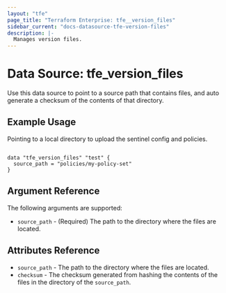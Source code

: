 ```yaml
---
layout: "tfe"
page_title: "Terraform Enterprise: tfe__version_files"
sidebar_current: "docs-datasource-tfe-version-files"
description: |-
  Manages version files.
---
```

# Data Source: tfe_version_files

Use this data source to point to a source path that contains files, and
auto generate a checksum of the contents of that directory.

## Example Usage

Pointing to a local directory to upload the sentinel config and policies.

```hcl

data "tfe_version_files" "test" {
  source_path = "policies/my-policy-set"
}
```

## Argument Reference

The following arguments are supported:

* `source_path` - (Required) The path to the directory where the files are located.

## Attributes Reference

* `source_path` - The path to the directory where the files are located.
* `checksum` - The checksum generated from hashing the contents of the files
in the directory of the `source_path`.
